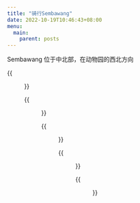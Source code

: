 ```yaml
---
title: "骑行Sembawang"
date: 2022-10-19T10:46:43+08:00
menu:
  main:
    parent: posts
---
```


Sembawang 位于中北部，在动物园的西北方向

{{<figure src="spring.jpeg" title="岛上唯一开放的天然温泉">}}

{{<figure src="egg.jpeg" title="温泉蛋">}}

{{<figure src="fish.jpeg" title="码头上的钓鱼者">}}

{{<figure src="swim.jpeg" title="傍晚游泳的人">}}

{{<figure src="my.jpeg" title="眺望对面的女子">}}

